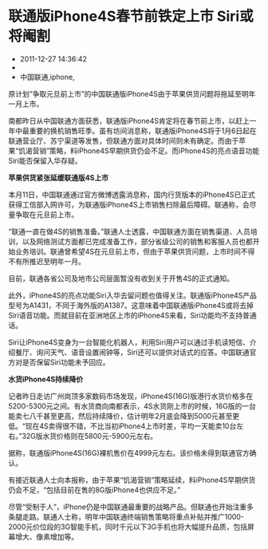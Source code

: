 # 联通版iPhone4S春节前铁定上市 Siri或将阉割
- 2011-12-27 14:36:42
- 
- 中国联通,iphone,

原计划“争取元旦前上市”的中国联通版iPhone4S由于苹果供货问题将拖延至明年一月上市。

南都昨日从中国联通方面获悉，联通版iPhone4S肯定将在春节前上市，以赶上一年中最重要的换机销售旺季。虽有坊间消息称，联通版iPhone4S将于1月6日起在联通营业厅、苏宁渠道等发售，但联通方面对具体时间则未有确定。而由于苹果“饥渴营销”策略，料iPhone4S早期供货仍会不足。而iPhone4S的亮点语音功能Siri能否保留入华存疑。

<strong>苹果供货紧张延缓联通版4S上市</strong>

本月11日，中国联通通过官方微博透露消息称，国内行货版本的iPhone4S已正式获得工信部入网许可，为联通版iPhone4S上市销售扫除最后障碍。联通称，会尽量争取在元旦前上市。

“联通一直在做4S的销售准备。”联通人士透露，中国联通方面在销售渠道、人员培训，以及网络测试方面都已完成准备工作，部分省级公司的销售和客服人员也都开始业务培训。联通曾希望4S在元旦前上市，但由于苹果供货问题，上市时间不得不有所推迟至明年一月。

目前，联通各省公司及地市公司层面暂没有收到关于开售4S的正式通知。

此外，iPhone4S的亮点功能Siri入华去留问题也值得关注。联通版iPhone4S产品型号为A1431，不同于海外版的A1387。这意味着中国联通版iPhone4S或将去掉Siri语音功能。而就目前在亚洲地区上市的iPhone4S来看，Siri功能均不支持普通话。

Siri让iPhone4S变身为一台智能化机器人，利用Siri用户可以通过手机读短信、介绍餐厅、询问天气、语音设置闹钟等，Siri还可以提供对话式的应答。中国联通官方对是否保留Siri功能未予回应。

<strong>水货iPhone4S持续降价</strong>

记者昨日走访广州岗顶多家数码市场发现，iPhone4S(16G)版港行水货价格多在5200-5300元之间。有水货商向南都表示，4S水货刚上市的时候，16G版的一台能卖七八千甚至更高，然后持续降价，估计明年2月底会降到5000元甚至更低。“现在4S卖得很不错，不比当初iPhone4上市时差，平均一天能卖10台左右。”32G版水货价格则在5800元-5900元左右。

据称，联通版iPhone4S(16G)裸机售价在4999元左右。该价格未得到联通官方确认。

有接近联通人士向本报称，由于苹果“饥渴营销”策略延续，料iPhone4S早期供货仍会不足，“包括目前在售的8G版iPhone4也供应不足。”

尽管“受制于人”，iPhone仍是中国联通最重要的战略产品。但联通也开始注重多条腿走路。联通人士称，明年中国联通终端销售策略将重点补贴并推广1000-2000元价位段的3G智能手机，同时千元以下3G手机也将大幅提升品质，包括屏幕增大、像素增加等。